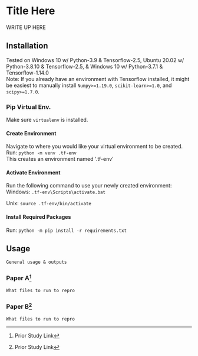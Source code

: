 # Title Here

WRITE UP HERE  

## Installation 
Tested on Windows 10 w/ Python-3.9 & Tensorflow-2.5, Ubuntu 20.02 w/ Python-3.8.10 & Tensorflow-2.5, & Windows 10 w/ Python-3.7.1 & Tensorflow-1.14.0  
Note: If you already have an environment with Tensorflow installed, it might be easiest to manually install `Numpy>=1.19.0`, `scikit-learn>=1.0`, and `scipy>=1.7.0`.  

### Pip Virtual Env.  
Make sure `virtualenv` is installed.

#### Create Environment
Navigate to where you would like your virtual environment to be created.  
Run:
`python -m venv .tf-env`  
This creates an environment named '.tf-env'

#### Activate Environment
Run the following command to use your newly created environment:  
Windows:
`.tf-env\Scripts\activate.bat`

Unix:
`source .tf-env/bin/activate`

#### Install Required Packages
Run:
`python -m pip install -r requirements.txt`

## Usage 
`
General usage & outputs
`

### Paper A[^1]
`
What files to run to repro
`

### Paper B[^2]
`
What files to run to repro
`


[^1]: Prior Study Link
[^2]: Prior Study Link
